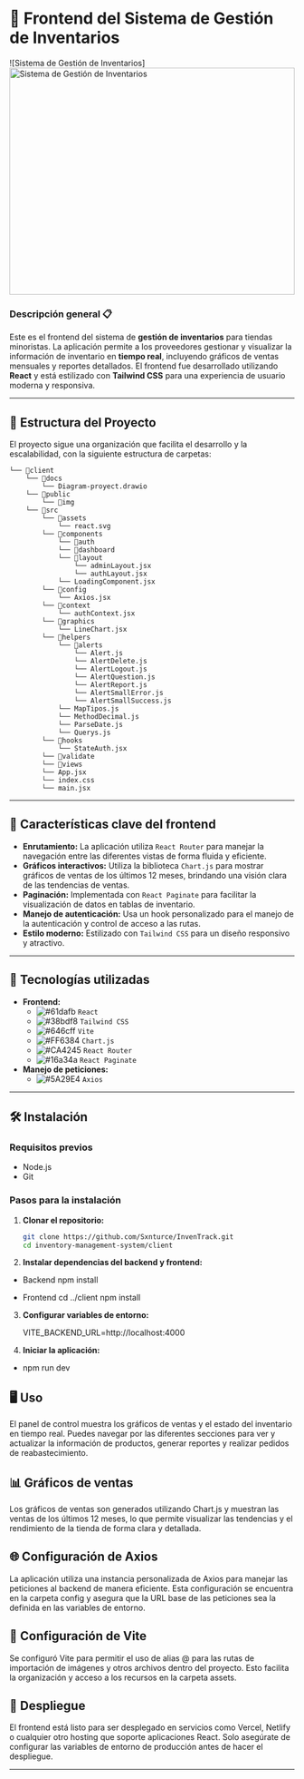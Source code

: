 # 🛒 **Frontend del Sistema de Gestión de Inventarios**

![Sistema de Gestión de Inventarios]<img src="https://www.liderlogo.es/wp-content/uploads/2022/12/pasted-image-0-4.png" alt="Sistema de Gestión de Inventarios" width="100%" height="400px" style="object-fit:cover;"/>

### **Descripción general** 📋

Este es el frontend del sistema de **gestión de inventarios** para tiendas minoristas. La aplicación permite a los proveedores gestionar y visualizar la información de inventario en **tiempo real**, incluyendo gráficos de ventas mensuales y reportes detallados. El frontend fue desarrollado utilizando **React** y está estilizado con **Tailwind CSS** para una experiencia de usuario moderna y responsiva.

---

## **📂 Estructura del Proyecto**

El proyecto sigue una organización que facilita el desarrollo y la escalabilidad, con la siguiente estructura de carpetas:

```
└── 📁client
    └── 📁docs
        └── Diagram-proyect.drawio
    └── 📁public
        └── 📁img
    └── 📁src
        └── 📁assets
            └── react.svg
        └── 📁components
            └── 📁auth
            └── 📁dashboard
            └── 📁layout
                └── adminLayout.jsx
                └── authLayout.jsx
            └── LoadingComponent.jsx
        └── 📁config
            └── Axios.jsx
        └── 📁context
            └── authContext.jsx
        └── 📁graphics
            └── LineChart.jsx
        └── 📁helpers
            └── 📁alerts
                └── Alert.js
                └── AlertDelete.js
                └── AlertLogout.js
                └── AlertQuestion.js
                └── AlertReport.js
                └── AlertSmallError.js
                └── AlertSmallSuccess.js
            └── MapTipos.js
            └── MethodDecimal.js
            └── ParseDate.js
            └── Querys.js
        └── 📁hooks
            └── StateAuth.jsx
        └── 📁validate
        └── 📁views
        └── App.jsx
        └── index.css
        └── main.jsx
```

---

## **🚀 Características clave del frontend**

- **Enrutamiento:** La aplicación utiliza `React Router` para manejar la navegación entre las diferentes vistas de forma fluida y eficiente.
- **Gráficos interactivos:** Utiliza la biblioteca `Chart.js` para mostrar gráficos de ventas de los últimos 12 meses, brindando una visión clara de las tendencias de ventas.
- **Paginación:** Implementada con `React Paginate` para facilitar la visualización de datos en tablas de inventario.
- **Manejo de autenticación:** Usa un hook personalizado para el manejo de la autenticación y control de acceso a las rutas.
- **Estilo moderno:** Estilizado con `Tailwind CSS` para un diseño responsivo y atractivo.

---

## **🔧 Tecnologías utilizadas**

- **Frontend:**
  - ![#61dafb](https://via.placeholder.com/15/61dafb/000000?text=+) `React`
  - ![#38bdf8](https://via.placeholder.com/15/38bdf8/000000?text=+) `Tailwind CSS`
  - ![#646cff](https://via.placeholder.com/15/646cff/000000?text=+) `Vite`
  - ![#FF6384](https://via.placeholder.com/15/FF6384/000000?text=+) `Chart.js`
  - ![#CA4245](https://via.placeholder.com/15/CA4245/000000?text=+) `React Router`
  - ![#16a34a](https://via.placeholder.com/15/16a34a/000000?text=+) `React Paginate`
- **Manejo de peticiones:**
  - ![#5A29E4](https://via.placeholder.com/15/5A29E4/000000?text=+) `Axios`

---

## **🛠️ Instalación**

### **Requisitos previos**

- Node.js
- Git

### **Pasos para la instalación**

1. **Clonar el repositorio:**

   ```bash
   git clone https://github.com/Sxnturce/InvenTrack.git
   cd inventory-management-system/client
   ```

2. **Instalar dependencias del backend y frontend:**

- Backend
  npm install

- Frontend
  cd ../client
  npm install

3. **Configurar variables de entorno:**

   VITE_BACKEND_URL=http://localhost:4000

4. **Iniciar la aplicación:**

- npm run dev

## **🖥️ Uso**

El panel de control muestra los gráficos de ventas y el estado del inventario en tiempo real.
Puedes navegar por las diferentes secciones para ver y actualizar la información de productos, generar reportes y realizar pedidos de reabastecimiento.

## **📊 Gráficos de ventas**

Los gráficos de ventas son generados utilizando Chart.js y muestran las ventas de los últimos 12 meses, lo que permite visualizar las tendencias y el rendimiento de la tienda de forma clara y detallada.

## **🌐 Configuración de Axios**

La aplicación utiliza una instancia personalizada de Axios para manejar las peticiones al backend de manera eficiente. Esta configuración se encuentra en la carpeta config y asegura que la URL base de las peticiones sea la definida en las variables de entorno.

## **📁 Configuración de Vite**

Se configuró Vite para permitir el uso de alias @ para las rutas de importación de imágenes y otros archivos dentro del proyecto. Esto facilita la organización y acceso a los recursos en la carpeta assets.

## **🚀 Despliegue**

El frontend está listo para ser desplegado en servicios como Vercel, Netlify o cualquier otro hosting que soporte aplicaciones React. Solo asegúrate de configurar las variables de entorno de producción antes de hacer el despliegue.

---
